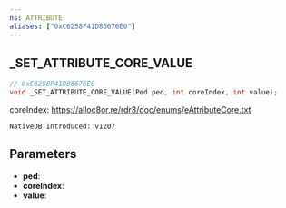 ```yaml
---
ns: ATTRIBUTE
aliases: ["0xC6258F41D86676E0"]
---
```

## _SET_ATTRIBUTE_CORE_VALUE

```c
// 0xC6258F41D86676E0
void _SET_ATTRIBUTE_CORE_VALUE(Ped ped, int coreIndex, int value);
```

coreIndex: https://alloc8or.re/rdr3/doc/enums/eAttributeCore.txt

```
NativeDB Introduced: v1207
```

## Parameters
* **ped**:
* **coreIndex**:
* **value**:
